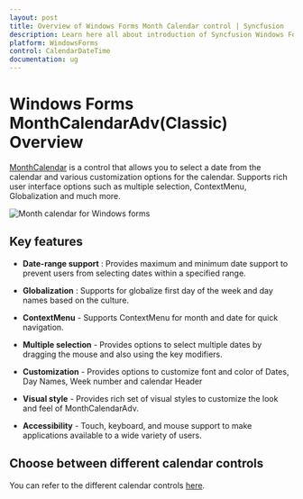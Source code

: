 ```yaml
---
layout: post
title: Overview of Windows Forms Month Calendar control | Syncfusion
description: Learn here all about introduction of Syncfusion Windows Forms MonthCalendarAdv(Classic) control and more details.
platform: WindowsForms
control: CalendarDateTime
documentation: ug
---
```

# Windows Forms MonthCalendarAdv(Classic) Overview

 [MonthCalendar](https://help.syncfusion.com/cr/windowsforms/Syncfusion.Windows.Forms.Tools.MonthCalendarAdv.html) is a control that allows you to select a date from the calendar and various customization options for the calendar. Supports rich user interface options such as multiple selection, ContextMenu, Globalization and much more.

![Month calendar for Windows forms](CalendarDateTime_images/MonthCalenderAdv-img1.png)

## Key features

* **Date-range support** : Provides maximum and minimum date support to prevent users from selecting dates within a specified range.

* **Globalization** : Supports for globalize first day of the week and day names based on the culture.

* **ContextMenu** - Supports ContextMenu for month and date for quick navigation. 

* **Multiple selection** - Provides options to select multiple dates by dragging the mouse and also using the key modifiers.

* **Customization** - Provides options to customize font and color of Dates, Day Names, Week number and  calendar Header

* **Visual style** - Provides rich set of visual styles to customize the look and feel of MonthCalendarAdv.

* **Accessibility** - Touch, keyboard, and mouse support to make applications available to a wide variety of users.

## Choose between different calendar controls

You can refer to the different calendar controls [here](https://help.syncfusion.com/windowsforms/calendar/overview#choose-between-different-calendar-controls).
